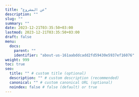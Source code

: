 ```yaml
---
title: "عن المشروع"
description: ""
slug: ""
summary: ""
date: 2023-12-21T03:35:50+03:00
lastmod: 2023-12-21T03:35:50+03:00
draft: false
menu:
  docs:
    parent: ""
    identifier: "about-us-161aabddcadd2fd59430e5937ef16076"
weight: 999
toc: true
seo:
  title: "" # custom title (optional)
  description: "" # custom description (recommended)
  canonical: "" # custom canonical URL (optional)
  noindex: false # false (default) or true
---
```

